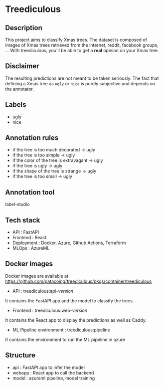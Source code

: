 # Treediculous

## Description

This project aims to classify Xmas trees. The dataset is composed of images
of Xmas trees retrieved from the internet, reddit, facebook groups, ...
With treediculous, you'll be able to get a **real** opinion on your Xmas tree.

## Disclaimer

The resulting predictions are not meant to be taken seriously. The fact that defining
a Xmas tree as `ugly` or `nice` is purely subjective and depends on the annotator.

## Labels

- ugly
- nice

## Annotation rules

- if the tree is too much decorated → ugly
- if the tree is too simple → ugly
- if the color of the tree is extravagant → ugly
- if the tree is ugly → ugly
- if the shape of the tree is strange → ugly
- if the tree is too small → ugly

## Annotation tool

label-studio


## Tech stack

- API : FastAPI
- Frontend : React
- Deployment : Docker, Azure, Github Actions, Terraform
- MLOps : AzureML

## Docker images

Docker images are available at https://github.com/patacoing/treediculous/pkgs/container/treediculous

- API : treediculous:api-*version*

It contains the FastAPI app and the model to classify the trees.

- Frontend : treediculous:web-*version*

It contains the React app to display the predictions as well as Caddy.

- ML Pipeline environment : treediculous:pipeline

It contains the environment to run the ML pipeline in azure

## Structure

- api : FastAPI app to infer the model
- webapp : React app to call the backend
- model : azureml pipeline, model training